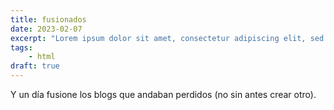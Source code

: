 ```yaml
---
title: fusionados
date: 2023-02-07
excerpt: "Lorem ipsum dolor sit amet, consectetur adipiscing elit, sed do eiusmod tempor incididunt ut labore et dolore magna aliqua. Amet mattis vulputate enim nulla aliquet. Morbi tristique senectus et netus et malesuada fames ac."
tags:
    - html
draft: true 
---
```


Y un día fusione los blogs que andaban perdidos (no sin antes crear otro).